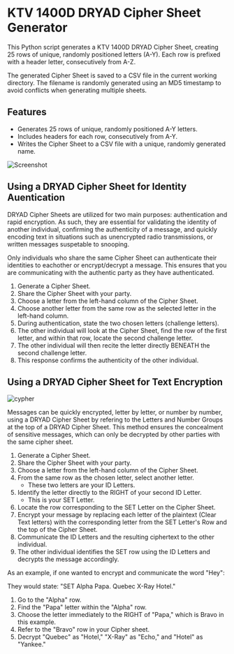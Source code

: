 # KTV 1400D DRYAD Cipher Sheet Generator

This Python script generates a KTV 1400D DRYAD Cipher Sheet, creating 25 rows of unique, randomly positioned letters (A-Y). Each row is prefixed with a header letter, consecutively from A-Z.

The generated Cipher Sheet is saved to a CSV file in the current working directory. The filename is randomly generated using an MD5 timestamp to avoid conflicts when generating multiple sheets.

## Features

- Generates 25 rows of unique, randomly positioned A-Y letters.
- Includes headers for each row, consecutively from A-Y.
- Writes the Cipher Sheet to a CSV file with a unique, randomly generated name.

![Screenshot](https://github.com/user-attachments/assets/d34e3a5c-0b07-4e88-adda-a1600009092d)

## Using a DRYAD Cipher Sheet for Identity Auentication

DRYAD Cipher Sheets are utilized for two main purposes: authentication and rapid encryption. 
As such, they are essential for validating the identity of another individual, confirming the authenticity of a message, and quickly encoding text in situations such as unencrypted radio transmissions, or written messages suspetable to snooping.

Only individuals who share the same Cipher Sheet can authenticate their identities to eachother or encrypt/decrypt a message. 
This ensures that you are communicating with the authentic party as they have authenticated.
1. Generate a Cipher Sheet.
2. Share the Cipher Sheet with your party.
3. Choose a letter from the left-hand column of the Cipher Sheet.
4. Choose another letter from the same row as the selected letter in the left-hand column.
5. During authentication, state the two chosen letters (challenge letters).
6. The other individual will look at the Cipher Sheet, find the row of the first letter, and within that row, locate the second challenge letter.
7. The other individual will then recite the letter directly BENEATH the second challenge letter.
8. This response confirms the authenticity of the other individual.

## Using a DRYAD Cipher Sheet for Text Encryption

![cypher](https://github.com/user-attachments/assets/c4dd71f4-37c2-407e-a8c8-b07c817f2a5c)

Messages can be quickly encrypted, letter by letter, or number by number, using a DRYAD Cipher Sheet by refering to the Letters and Number Groups at the top of a DRYAD Cipher Sheet. This method ensures the concealment of sensitive messages, which can only be decrypted by other parties with the same cipher sheet.

1. Generate a Cipher Sheet.
2. Share the Cipher Sheet with your party.
3. Choose a letter from the left-hand column of the Cipher Sheet.
4. From the same row as the chosen letter, select another letter.
   - These two letters are your ID Letters.
5. Identify the letter directly to the RIGHT of your second ID Letter.
   - This is your SET Letter.
6. Locate the row corresponding to the SET Letter on the Cipher Sheet.
7. Encrypt your message by replacing each letter of the plaintext (Clear Text letters) with the corresponding letter from the SET Letter's Row and the top of the Cipher Sheet. 
8. Communicate the ID Letters and the resulting ciphertext to the other individual.
9. The other individual identifies the SET row using the ID Letters and decrypts the message accordingly.

As an example, if one wanted to encrypt and communicate the word "Hey":

They would state: "SET Alpha Papa.  Quebec X-Ray Hotel."

1. Go to the "Alpha" row.
2. Find the "Papa" letter within the "Alpha" row.
3. Choose the letter immediately to the RIGHT of "Papa," which is Bravo in this example.
4. Refer to the "Bravo" row in your Cipher sheet.
5. Decrypt "Quebec" as "Hotel," "X-Ray" as "Echo," and "Hotel" as "Yankee."
